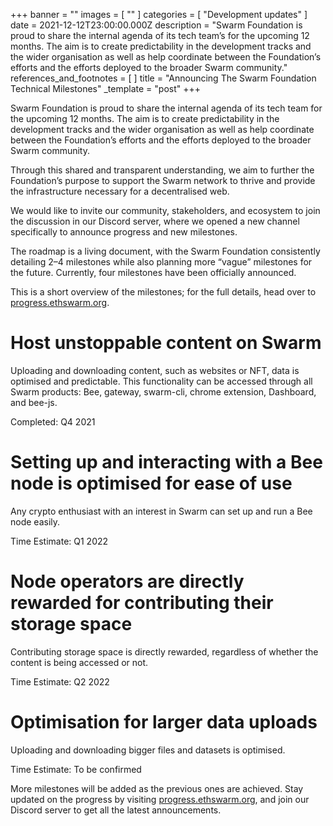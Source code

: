 +++
banner = ""
images = [ "" ]
categories = [ "Development updates" ]
date = 2021-12-12T23:00:00.000Z
description = "Swarm Foundation is proud to share the internal agenda of its tech team’s for the upcoming 12 months. The aim is to create predictability in the development tracks and the wider organisation as well as help coordinate between the Foundation’s efforts and the efforts deployed to the broader Swarm community."
references_and_footnotes = [ ]
title = "Announcing The Swarm Foundation Technical Milestones"
_template = "post"
+++

Swarm Foundation is proud to share the internal agenda of its tech team for the upcoming 12 months. The aim is to create predictability in the development tracks and the wider organisation as well as help coordinate between the Foundation’s efforts and the efforts deployed to the broader Swarm community.

Through this shared and transparent understanding, we aim to further the Foundation’s purpose to support the Swarm network to thrive and provide the infrastructure necessary for a decentralised web.

We would like to invite our community, stakeholders, and ecosystem to join the discussion in our Discord server, where we opened a new channel specifically to announce progress and new milestones.

The roadmap is a living document, with the Swarm Foundation consistently detailing 2–4 milestones while also planning more “vague” milestones for the future. Currently, four milestones have been officially announced.

This is a short overview of the milestones; for the full details, head over to [progress.ethswarm.org](https://progress.ethswarm.org/).

# Host unstoppable content on Swarm

Uploading and downloading content, such as websites or NFT, data is optimised and predictable. This functionality can be accessed through all Swarm products: Bee, gateway, swarm-cli, chrome extension, Dashboard, and bee-js.

Completed: Q4 2021

# Setting up and interacting with a Bee node is optimised for ease of use

Any crypto enthusiast with an interest in Swarm can set up and run a Bee node easily.

Time Estimate: Q1 2022

# Node operators are directly rewarded for contributing their storage space

Contributing storage space is directly rewarded, regardless of whether the content is being accessed or not.

Time Estimate: Q2 2022

# Optimisation for larger data uploads

Uploading and downloading bigger files and datasets is optimised.

Time Estimate: To be confirmed

More milestones will be added as the previous ones are achieved. Stay updated on the progress by visiting [progress.ethswarm.org](https://progress.ethswarm.org/), and join our Discord server to get all the latest announcements.
